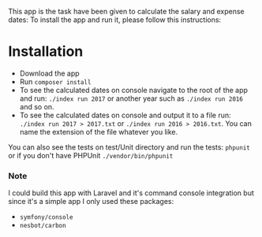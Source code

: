 This app is the task have been given to calculate the salary and expense dates:
To install the app and run it, please follow this instructions:

# Installation

- Download the app
- Run `composer install`
- To see the calculated dates on console navigate to the root of the app and run: `./index run 2017` or another year such as `./index run 2016` and so on.
- To see the calculated  dates on console and output it to a file run: `./index run 2017 > 2017.txt` or `./index run 2016 > 2016.txt`. You can name the extension of the file whatever you like.

You can also see the tests on test/Unit directory and run the tests: `phpunit` or if you don't have PHPUnit `./vendor/bin/phpunit`

### Note

I could build this app with Laravel and it's command console integration but since it's a simple app I only used these packages:

- `symfony/console`
- `nesbot/carbon` 